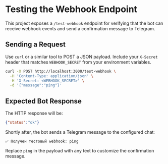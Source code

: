 # Testing the Webhook Endpoint

This project exposes a `/test-webhook` endpoint for verifying that the bot can receive webhook events and send a confirmation message to Telegram.

## Sending a Request

Use `curl` or a similar tool to POST a JSON payload. Include your `X-Secret` header that matches `WEBHOOK_SECRET` from your environment variables.

```bash
curl -X POST http://localhost:3000/test-webhook \
  -H 'Content-Type: application/json' \
  -H 'X-Secret: <WEBHOOK_SECRET>' \
  -d '{"message":"ping"}'
```

## Expected Bot Response

The HTTP response will be:

```json
{"status":"ok"}
```

Shortly after, the bot sends a Telegram message to the configured chat:

```
✅ Получен тестовый webhook: ping
```

Replace `ping` in the payload with any text to customize the confirmation message.
